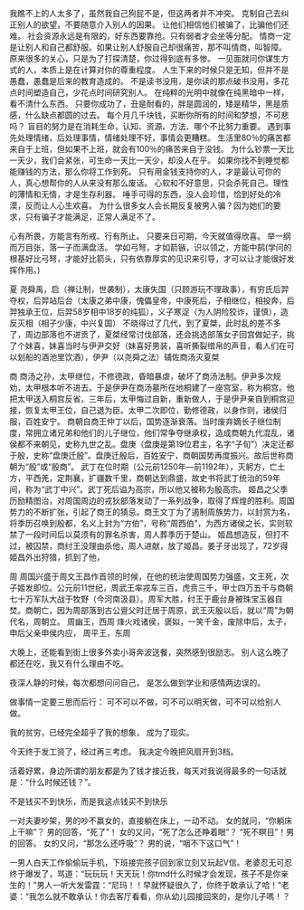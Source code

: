 我瞧不上的人太多了，虽然我自己狗屁不是，但这两者并不冲突。
克制自己去纠正别人的欲望，不要随意介入别人的因果。
让他们相信他们被骗了，比骗他们还难。
社会资源永远是有限的，好东西要靠抢。只有弱者才会坐等分配。
情商一定是让别人和自己都舒服。如果让别人舒服自己却很痛苦，那不叫情商，叫智障。
原来很多的关心，只是为了打探清楚，你过得到底有多惨。
一见面就问你谋生方式的人，本质上是在计算对你的尊重程度。
人生下来的时候只是无知，但并不是愚蠢，愚蠢是后来的教育造成的。
不是读书没用，是你读的那点破书没用，多花点时间塑造自己，少花点时间研究别人。
在纯粹的光明中就像在纯黑暗中一样，看不清什么东西。
只要你成功了，丑是耐看的，胖是圆润的，矮是精华，黑是质感，什么缺点都圆的过去。
每个月几千块钱，买断你所有的时间和梦想，不可悲吗？
盲目的努力是在消耗生命，认知、资源、方法、哪个不比努力重要。
遇到事先处理情绪，后处理事情，情绪处理不好，事情会更糟糕。
生活里80％的痛苦都来自于上班，但如果不上班，就会有100％的痛苦来自于没钱。
为什么钞票一天比一天少，我们会紧张，可生命一天比一天少，却没人在乎。
如果你找不到睡觉都能赚钱的方法，那么你将工作到死。
只有用金钱支持你的人，才是最认可你的人，真心想帮你的人从来没有那么废话。
心软和不好意思，只会杀死自己。理性的薄情和无情，才是生存利器。
唾手可得的东西，没人会珍惜，恰到好处的冷漠，反而让人心生欢喜。
为什么很多女人会长期反复被男人骗？因为她们的要求，只有骗子才能满足，正常人满足不了。

心有所畏，方能言有所戒、行有所止。
只要来日可期，今天就值得欣喜。
举一纲而万目张，落一子而满盘活。
学如弓弩，才如箭镞，识以领之，方能中鹄(学问的根基好比弓弩，才能好比箭头，只有依靠厚实的见识来引导，才可以让才能很好发挥作用。)



夏
尧舜禹，启（禅让制，世袭制），太康失国（只顾游玩不理政事），有穷氏后羿夺权，后羿站后台（太康之弟中康，傀儡皇帝，中康死后，子相继位，相投奔，后羿独承王位，后羿58岁相中18岁的纯狐），义子寒浞（为人阴险狡诈，谨慎），造反灭相（相子少康，中兴复国）
不晓得过了几代，到了夏桀，此时乱的差不多了，周边部落也不进贡了，夏桀经常讨伐部落，还会挑选部落女子回宫做妃子，挑了个妹喜，妹喜当时与伊尹交好（妹喜好男装，喜听撕裂缯帛的声音，看人们在可以划船的酒池里饮酒），伊尹（以尧舜之法）辅佐商汤灭夏桀


商 
商汤之孙，太甲继位，不修德政，昏暗暴虐，破坏了商汤法制。伊尹多次规劝，太甲根本听不进去。于是伊尹在商汤墓所在地桐建了一座宫室，称为桐宫。他把太甲送入桐宫反省。三年后，太甲悔过自新，重新做人，于是伊尹亲自到桐宫迎接，恢复太甲王位，自己退为臣。太甲二次即位，勤修德政，以身作则，诸侯归服，百姓安宁。
商朝自商王仲丁以后，国势逐渐衰落。当时废弃嫡长子继位制度，常拥立诸兄弟和他们的儿子继位，他们常争夺继承权，造成商朝九代混乱，诸侯都不来朝见，史称九世之乱。盘庚（盘庚是第19位君主，名字“子旬”）决定迁都于殷，史称“盘庚迁殷”。盘庚迁殷后，百姓安宁，商朝国势再度振兴。故后世称商朝为“殷”或“殷商”。
武丁在位时期（公元前1250年—前1192年），灭躬方，亡土方，平西羌，定荆襄，扩疆数千里，商朝达到鼎盛，故史书将武丁统治的59年间，称为“武丁中兴”。武丁死后谥为高宗，所以他又被称为殷高宗。
姬昌之父季历励精图治，对周国周边的戎狄部落发动了一系列战争，取得了辉煌的胜利。周国势力的不断扩张，引起了商王的猜忌。商王文丁为了遏制周族势力，以封赏为名，将季历召唤到殷都，名义上封为“方伯”，号称“周西伯”，为西方诸侯之长，实则软禁了一段时间后以莫须有的罪名杀害，周人葬季历于楚山。
姬昌想造反，但打不过，被囚禁，商纣王没理由杀他，周人进献，放了姬昌。姜子牙出现了，72岁得姬昌外出狩猎，抓到了他，



周
周国兴盛于周文王昌作首领的时候，在他的统治使周国势力强盛，文王死，次子姬发即位。公元前11世纪，周武王率戎车三百，虎贲三千，甲士四万五千与商朝七十万军队大战于牧野（今河南汲县）。周军大胜，纣王于鹿台身被珠宝玉器自焚。商朝亡，因为周部落到古公亶父时迁居于周原，武王灭殷以后，就以“周”为朝代名，周朝立。
周幽王，西周 烽火戏诸侯，褒姒，一笑千金，废除申后，太子，申后父亲申侯内应，
周平王，东周


大晚上，还能看到街上很多外卖小哥奔波送餐，突然感到很励志。
别人这么晚了都还在吃，我又有什么理由不吃。

夜深人静的时候，每次都想问问自己，
是怎么做到学业和感情两边误的。

做事情一定要三思而后行：
可不可以不做，可不可以明天做，可不可以给别人做。

我的贫穷，已经完全超乎了我的想象，
成为了现实。

今天终于发工资了，经过再三考虑。
我决定今晚把风扇开到3档。

活着好累，身边所谓的朋友都是为了钱才接近我，每天对我说得最多的一句话就是：“什么时候还钱？”。

不是钱买不到快乐，而是我这点钱买不到快乐




一对夫妻吵架，男的吵不赢女的，直接躺在床上，一动不动。
女的就问，“你躺床上干嘛”？
男的回答，“死了”！
女的又问，“死了怎么还睁着眼”？
“死不瞑目”！男的回答。
女的又问，“那怎么还呼吸”？
男的说，“咽不下这口气”！


一男人白天工作偷偷玩手机，下班接完孩子回到家立刻又玩起V信。老婆忍无可忍终于爆发了，骂道：“玩玩玩！天天玩！你tmd什么时候才会发现，孩子不是你亲生的！”男人一听大发雷霆：“尼玛！！早就怀疑很久了，你终于敢承认了哈！”老婆：“我怎么就不敢承认！你去客厅看看，你从幼儿园接回來的，是你儿子嗎！？



